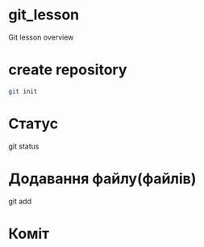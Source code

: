 # git_lesson
Git lesson overview


# create repository
```sh
git init
```

# Статус
git status

# Додавання файлу(файлів)
git add

# Коміт

